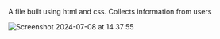 A file built using html and css. Collects information from users




![Screenshot 2024-07-08 at 14 37 55](https://github.com/danieljegede/registration-form/assets/174735336/6c2b3e91-464d-4983-aa72-5efa2a613064)
